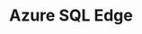 ---
title: Azure SQL Edge
categories:
  - cloud
docs:
  - id: dotnet
    url: https://www.testcontainers.org/modules/azure/
    example: |
      ```csharp
      var sqlEdgeContainer = new SqlEdgeBuilder()
        .WithImage("mcr.microsoft.com/azure-sql-edge:1.0.7")
        .Build();
      await sqlEdgeContainer.StartAsync();
      ```
description: |
  Azure SQL Edge, a Internet of Things (IoT) database for edge computing, combines capabilities such as data streaming and time series with built-in machine learning and graph features.
---
